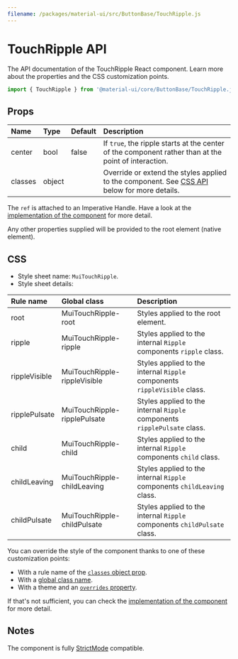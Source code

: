 ```yaml
---
filename: /packages/material-ui/src/ButtonBase/TouchRipple.js
---
```


<!--- This documentation is automatically generated, do not try to edit it. -->

# TouchRipple API

<p class="description">The API documentation of the TouchRipple React component. Learn more about the properties and the CSS customization points.</p>

```js
import { TouchRipple } from '@material-ui/core/ButtonBase/TouchRipple.js';
```



## Props

| Name | Type | Default | Description |
|:-----|:-----|:--------|:------------|
| <span class="prop-name">center</span> | <span class="prop-type">bool</span> | <span class="prop-default">false</span> | If `true`, the ripple starts at the center of the component rather than at the point of interaction. |
| <span class="prop-name">classes</span> | <span class="prop-type">object</span> |  | Override or extend the styles applied to the component. See [CSS API](#css) below for more details. |

The `ref` is attached to an Imperative Handle. Have a look at the [implementation of the component](https://github.com/mui-org/material-ui/blob/master/packages/material-ui/src/ButtonBase/TouchRipple.js) for more detail.

Any other properties supplied will be provided to the root element (native element).

## CSS

- Style sheet name: `MuiTouchRipple`.
- Style sheet details:

| Rule name | Global class | Description |
|:-----|:-------------|:------------|
| <span class="prop-name">root</span> | <span class="prop-name">MuiTouchRipple-root</span> | Styles applied to the root element.
| <span class="prop-name">ripple</span> | <span class="prop-name">MuiTouchRipple-ripple</span> | Styles applied to the internal `Ripple` components `ripple` class.
| <span class="prop-name">rippleVisible</span> | <span class="prop-name">MuiTouchRipple-rippleVisible</span> | Styles applied to the internal `Ripple` components `rippleVisible` class.
| <span class="prop-name">ripplePulsate</span> | <span class="prop-name">MuiTouchRipple-ripplePulsate</span> | Styles applied to the internal `Ripple` components `ripplePulsate` class.
| <span class="prop-name">child</span> | <span class="prop-name">MuiTouchRipple-child</span> | Styles applied to the internal `Ripple` components `child` class.
| <span class="prop-name">childLeaving</span> | <span class="prop-name">MuiTouchRipple-childLeaving</span> | Styles applied to the internal `Ripple` components `childLeaving` class.
| <span class="prop-name">childPulsate</span> | <span class="prop-name">MuiTouchRipple-childPulsate</span> | Styles applied to the internal `Ripple` components `childPulsate` class.

You can override the style of the component thanks to one of these customization points:

- With a rule name of the [`classes` object prop](/customization/components/#overriding-styles-with-classes).
- With a [global class name](/customization/components/#overriding-styles-with-global-class-names).
- With a theme and an [`overrides` property](/customization/globals/#css).

If that's not sufficient, you can check the [implementation of the component](https://github.com/mui-org/material-ui/blob/master/packages/material-ui/src/ButtonBase/TouchRipple.js) for more detail.

## Notes

The component is fully [StrictMode](https://reactjs.org/docs/strict-mode.html) compatible.


